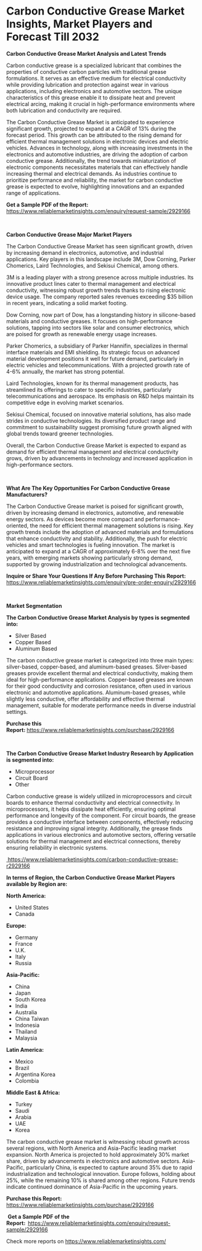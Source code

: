 <p><h1>Carbon Conductive Grease Market Insights, Market Players and Forecast Till 2032</h1></p><p><strong>Carbon Conductive Grease Market Analysis and Latest Trends</strong></p>
<p><p>Carbon conductive grease is a specialized lubricant that combines the properties of conductive carbon particles with traditional grease formulations. It serves as an effective medium for electrical conductivity while providing lubrication and protection against wear in various applications, including electronics and automotive sectors. The unique characteristics of this grease enable it to dissipate heat and prevent electrical arcing, making it crucial in high-performance environments where both lubrication and conductivity are required.</p><p>The Carbon Conductive Grease Market is anticipated to experience significant growth, projected to expand at a CAGR of 13% during the forecast period. This growth can be attributed to the rising demand for efficient thermal management solutions in electronic devices and electric vehicles. Advances in technology, along with increasing investments in the electronics and automotive industries, are driving the adoption of carbon conductive grease. Additionally, the trend towards miniaturization of electronic components necessitates materials that can effectively handle increasing thermal and electrical demands. As industries continue to prioritize performance and reliability, the market for carbon conductive grease is expected to evolve, highlighting innovations and an expanded range of applications.</p></p>
<p><strong>Get a Sample PDF of the Report:&nbsp;</strong> <a href="https://www.reliablemarketinsights.com/enquiry/request-sample/2929166?utm_campaign=3258&utm_medium=2&utm_source=Github&utm_content=ia&utm_term=12032025&utm_id=carbon-conductive-grease">https://www.reliablemarketinsights.com/enquiry/request-sample/2929166</a></p>
<p>&nbsp;</p>
<p><strong>Carbon Conductive Grease Major Market Players</strong></p>
<p><p>The Carbon Conductive Grease Market has seen significant growth, driven by increasing demand in electronics, automotive, and industrial applications. Key players in this landscape include 3M, Dow Corning, Parker Chomerics, Laird Technologies, and Sekisui Chemical, among others. </p><p>3M is a leading player with a strong presence across multiple industries. Its innovative product lines cater to thermal management and electrical conductivity, witnessing robust growth trends thanks to rising electronic device usage. The company reported sales revenues exceeding $35 billion in recent years, indicating a solid market footing.</p><p>Dow Corning, now part of Dow, has a longstanding history in silicone-based materials and conductive greases. It focuses on high-performance solutions, tapping into sectors like solar and consumer electronics, which are poised for growth as renewable energy usage increases.</p><p>Parker Chomerics, a subsidiary of Parker Hannifin, specializes in thermal interface materials and EMI shielding. Its strategic focus on advanced material development positions it well for future demand, particularly in electric vehicles and telecommunications. With a projected growth rate of 4-6% annually, the market has strong potential.</p><p>Laird Technologies, known for its thermal management products, has streamlined its offerings to cater to specific industries, particularly telecommunications and aerospace. Its emphasis on R&D helps maintain its competitive edge in evolving market scenarios.</p><p>Sekisui Chemical, focused on innovative material solutions, has also made strides in conductive technologies. Its diversified product range and commitment to sustainability suggest promising future growth aligned with global trends toward greener technologies.</p><p>Overall, the Carbon Conductive Grease Market is expected to expand as demand for efficient thermal management and electrical conductivity grows, driven by advancements in technology and increased application in high-performance sectors.</p></p>
<p>&nbsp;</p>
<p><strong>What Are The Key Opportunities For Carbon Conductive Grease Manufacturers?</strong></p>
<p><p>The Carbon Conductive Grease market is poised for significant growth, driven by increasing demand in electronics, automotive, and renewable energy sectors. As devices become more compact and performance-oriented, the need for efficient thermal management solutions is rising. Key growth trends include the adoption of advanced materials and formulations that enhance conductivity and stability. Additionally, the push for electric vehicles and smart technologies is fueling innovation. The market is anticipated to expand at a CAGR of approximately 6-8% over the next five years, with emerging markets showing particularly strong demand, supported by growing industrialization and technological advancements.</p></p>
<p><strong>Inquire or Share Your Questions If Any Before Purchasing This Report:</strong> <a href="https://www.reliablemarketinsights.com/enquiry/pre-order-enquiry/2929166?utm_campaign=3258&utm_medium=2&utm_source=Github&utm_content=ia&utm_term=12032025&utm_id=carbon-conductive-grease">https://www.reliablemarketinsights.com/enquiry/pre-order-enquiry/2929166</a></p>
<p>&nbsp;</p>
<p><strong>Market Segmentation</strong></p>
<p><strong>The Carbon Conductive Grease Market Analysis by types is segmented into:</strong></p>
<p><ul><li>Silver Based</li><li>Copper Based</li><li>Aluminum Based</li></ul></p>
<p><p>The carbon conductive grease market is categorized into three main types: silver-based, copper-based, and aluminum-based greases. Silver-based greases provide excellent thermal and electrical conductivity, making them ideal for high-performance applications. Copper-based greases are known for their good conductivity and corrosion resistance, often used in various electronic and automotive applications. Aluminum-based greases, while slightly less conductive, offer affordability and effective thermal management, suitable for moderate performance needs in diverse industrial settings.</p></p>
<p><strong>Purchase this Report:&nbsp;</strong><a href="https://www.reliablemarketinsights.com/purchase/2929166?utm_campaign=3258&utm_medium=2&utm_source=Github&utm_content=ia&utm_term=12032025&utm_id=carbon-conductive-grease">https://www.reliablemarketinsights.com/purchase/2929166</a></p>
<p>&nbsp;</p>
<p><strong>The Carbon Conductive Grease Market Industry Research by Application is segmented into:</strong></p>
<p><ul><li>Microprocessor</li><li>Circuit Board</li><li>Other</li></ul></p>
<p><p>Carbon conductive grease is widely utilized in microprocessors and circuit boards to enhance thermal conductivity and electrical connectivity. In microprocessors, it helps dissipate heat efficiently, ensuring optimal performance and longevity of the component. For circuit boards, the grease provides a conductive interface between components, effectively reducing resistance and improving signal integrity. Additionally, the grease finds applications in various electronics and automotive sectors, offering versatile solutions for thermal management and electrical connections, thereby ensuring reliability in electronic systems.</p></p>
<p><a href="https://www.reliablemarketinsights.com/carbon-conductive-grease-r2929166?utm_campaign=3258&utm_medium=2&utm_source=Github&utm_content=ia&utm_term=12032025&utm_id=carbon-conductive-grease">&nbsp;https://www.reliablemarketinsights.com/carbon-conductive-grease-r2929166</a></p>
<p><strong>In terms of Region, the Carbon Conductive Grease Market Players available by Region are:</strong></p>
<p>
    <p> <strong> North America: </strong>
        <ul>
            <li>United States</li>
            <li>Canada</li>
        </ul>
        </p> 
    <p> <strong> Europe: </strong>
        <ul>
            <li>Germany</li>
            <li>France</li>
            <li>U.K.</li>
            <li>Italy</li>
            <li>Russia</li>
        </ul>
        </p> 
    <p> <strong> Asia-Pacific: </strong>
        <ul>
            <li>China</li>
            <li>Japan</li>
            <li>South Korea</li>
            <li>India</li>
            <li>Australia</li>
            <li>China Taiwan</li>
            <li>Indonesia</li>
            <li>Thailand</li>
            <li>Malaysia</li>
        </ul>
        </p> 
    <p> <strong> Latin America: </strong>
        <ul>
            <li>Mexico</li>
            <li>Brazil</li>
            <li>Argentina Korea</li>
            <li>Colombia</li>
        </ul>
        </p> 
    <p> <strong> Middle East & Africa: </strong>
        <ul>
            <li>Turkey</li>
            <li>Saudi</li>
            <li>Arabia</li>
            <li>UAE</li>
            <li>Korea</li>
        </ul>
    </p>
    </p>
<p><p>The carbon conductive grease market is witnessing robust growth across several regions, with North America and Asia-Pacific leading market expansion. North America is projected to hold approximately 30% market share, driven by advancements in electronics and automotive sectors. Asia-Pacific, particularly China, is expected to capture around 35% due to rapid industrialization and technological innovation. Europe follows, holding about 25%, while the remaining 10% is shared among other regions. Future trends indicate continued dominance of Asia-Pacific in the upcoming years.</p></p>
<p><strong>Purchase this Report: </strong><a href="https://www.reliablemarketinsights.com/purchase/2929166?utm_campaign=3258&utm_medium=2&utm_source=Github&utm_content=ia&utm_term=12032025&utm_id=carbon-conductive-grease">https://www.reliablemarketinsights.com/purchase/2929166</a></p>
<p>&nbsp;<strong>Get a Sample PDF of the Report:&nbsp;&nbsp;</strong><a href="https://www.reliablemarketinsights.com/enquiry/request-sample/2929166?utm_campaign=3258&utm_medium=2&utm_source=Github&utm_content=ia&utm_term=12032025&utm_id=carbon-conductive-grease">https://www.reliablemarketinsights.com/enquiry/request-sample/2929166</a></p>
<p><strong></strong></p>
<p>Check more reports on <a href="https://www.reliablemarketinsights.com/?utm_campaign=3258&utm_medium=2&utm_source=Github&utm_content=ia&utm_term=12032025&utm_id=carbon-conductive-grease">https://www.reliablemarketinsights.com/</a></p>